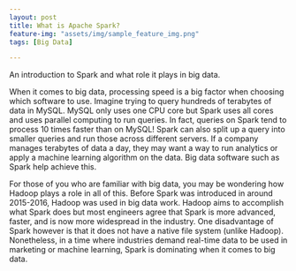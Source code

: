 ```yaml
---
layout: post
title: What is Apache Spark?
feature-img: "assets/img/sample_feature_img.png"
tags: [Big Data]

---
```

An introduction to Spark and what role it plays in big data. 

When it comes to big data, processing speed is a big factor when choosing which software to use. Imagine trying to query hundreds of terabytes of data in MySQL. MySQL only uses one CPU core but Spark uses all cores and uses parallel computing to run queries. In fact, queries on Spark tend to process 10 times faster than on MySQL! Spark can also split up a query into smaller queries and run those across different servers. If a company manages terabytes of data a day, they may want a way to run analytics or apply a machine learning algorithm on the data. Big data software such as Spark help achieve this. 

For those of you who are familiar with big data, you may be wondering how Hadoop plays a role in all of this. Before Spark was introduced in around 2015-2016, Hadoop was used in big data work. Hadoop aims to accomplish what Spark does but most engineers agree that Spark is more advanced, faster, and is now more widespread in the industry. One disadvantage of Spark however is that it does not have a native file system (unlike Hadoop). Nonetheless, in a time where industries demand real-time data to be used in marketing or machine learning, Spark is dominating when it comes to big data.
